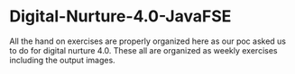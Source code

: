 # Digital-Nurture-4.0-JavaFSE
All the hand on exercises are properly organized here as our poc asked us to do for digital nurture 4.0. 
These all are organized as weekly exercises including the output images.
